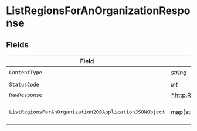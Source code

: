 # ListRegionsForAnOrganizationResponse


## Fields

| Field                                                                                                                                  | Type                                                                                                                                   | Required                                                                                                                               | Description                                                                                                                            |
| -------------------------------------------------------------------------------------------------------------------------------------- | -------------------------------------------------------------------------------------------------------------------------------------- | -------------------------------------------------------------------------------------------------------------------------------------- | -------------------------------------------------------------------------------------------------------------------------------------- |
| `ContentType`                                                                                                                          | *string*                                                                                                                               | :heavy_check_mark:                                                                                                                     | N/A                                                                                                                                    |
| `StatusCode`                                                                                                                           | *int*                                                                                                                                  | :heavy_check_mark:                                                                                                                     | N/A                                                                                                                                    |
| `RawResponse`                                                                                                                          | [*http.Response](https://pkg.go.dev/net/http#Response)                                                                                 | :heavy_minus_sign:                                                                                                                     | N/A                                                                                                                                    |
| `ListRegionsForAnOrganization200ApplicationJSONObject`                                                                                 | map[string][ListRegionsForAnOrganization200ApplicationJSON](../../models/operations/listregionsforanorganization200applicationjson.md) | :heavy_minus_sign:                                                                                                                     | Returns the organization's regions                                                                                                     |